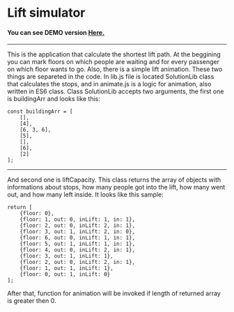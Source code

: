 # Lift simulator

#### You can see DEMO version [Here.](https://zarkozivojnovic.github.io/lift_simulator/)

---

This is the application that calculate the shortest lift path. At the beggining you can mark floors on which people are waiting and for every passenger on which floor wants to go.
Also, there is a simple lift animation. These two things are separeted in the code.
In lib.js file is located SolutionLib class that calculates the stops, and in animate.js is a logic for animation, also written in ES6 class.
Class SolutionLib accepts two arguments, the first one is buildingArr and looks like this:

```$xslt
const buildingArr = [
    [],
    [4],
    [6, 3, 6],
    [5],
    [],
    [6],
    [2]
];
```

---
And second one is liftCapacity. This class returns the array of objects with informations about stops, how many people got into the lift, how many went out, 
and how many left inside.
It looks like this sample:

```$xslt
return [
    {floor: 0},
    {floor: 1, out: 0, inLift: 1, in: 1},
    {floor: 2, out: 0, inLift: 2, in: 1},
    {floor: 3, out: 1, inLift: 2, in: 0},
    {floor: 6, out: 0, inLift: 1, in: 1},
    {floor: 5, out: 1, inLift: 1, in: 1},
    {floor: 4, out: 0, inLift: 2, in: 1},
    {floor: 3, out: 1, inLift: 1},
    {floor: 2, out: 0, inLift: 2, in: 1},
    {floor: 1, out: 1, inLift: 1},
    {floor: 0, out: 1, inLift: 0}
];
```

After that, function for animation will be invoked if length of returned array is greater then 0.
